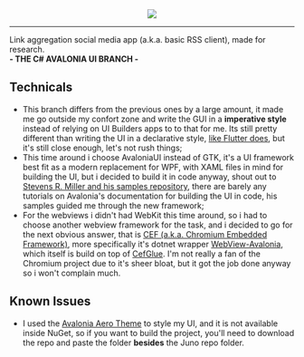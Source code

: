 <div align="center">
  <img align="center" src="https://github.com/user-attachments/assets/ecd79ed6-311e-45e7-abbb-a16822ec4f68"></img>
  <hr>
  <div align="left">
    <a>Link aggregation social media app (a.k.a. basic RSS client), made for research.</a>
    <br>
    <b>- THE C# AVALONIA UI BRANCH -</b>
    <br>
    <h2>Technicals</h2>
    <ul>
      <li>This branch differs from the previous ones by a large amount, it made me go outside my confort zone and write the GUI in a <b>imperative style</b> instead of relying on UI Builders apps to to that for me. Its still pretty different than writing the UI in a declarative style, <a href="https://docs.flutter.dev/get-started/flutter-for/declarative">like Flutter does</a>, but it's still close enough, let's not rush things;</li>
      <li>This time around i choose AvaloniaUI instead of GTK, it's a UI framework best fit as a modern replacement for WPF, with XAML files in mind for building the UI, but i decided to build it in code anyway, shout out to <a href="https://github.com/stevensrmiller/AvaloniaWithoutXAML">Stevens R. Miller and his samples repository</a>, there are barely any tutorials on Avalonia's documentation for building the UI in code, his samples guided me through the new framework;</li>
      <li>For the webviews i didn't had WebKit this time around, so i had to choose another webview framework for the task, and i decided to go for the next obvious answer, that is <a href="https://github.com/chromiumembedded/cef">CEF (a.k.a. Chromium Embedded Framework)</a>, more specifically it's dotnet wrapper <a href="https://github.com/OutSystems/WebView">WebView-Avalonia</a>, which itself is build on top of <a href="https://github.com/OutSystems/CefGlue">CefGlue</a>. I'm not really a fan of the Chromium project due to it's sheer bloat, but it got the job done anyway so i won't complain much.</li>
    </ul>
    <h2>Known Issues</h2>
    <ul>
      <li>I used the <a href="https://github.com/Splitwirez/avalonia-aero-theme">Avalonia Aero Theme</a> to style my UI, and it is not available inside NuGet, so if you want to build the project, you'll need to download the repo and paste the folder <b>besides</b> the Juno repo folder.</li>
    </ul>
  </div>
</div>
